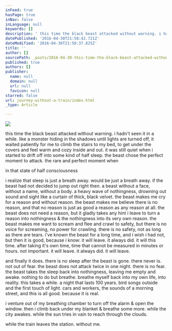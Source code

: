 ```yaml
---
inFeed: true
hasPage: true
inNav: false
inLanguage: null
keywords: []
description: ' this time the black beast attacked without warning. i hadn’t seen it in a while. like a monster hiding in the shadows until lights are turned off, it waited patiently for me to climb the stairs to my bed, to get under the covers and feel warm and cozy inside and out. it was still quiet when i started to drift off into some kind of half sleep. the beast chose the perfect moment to attack. the rare and perfect moment when '
datePublished: '2016-04-30T21:58:42.721Z'
dateModified: '2016-04-30T21:58:37.825Z'
title: ''
author: []
sourcePath: _posts/2016-04-30-this-time-the-black-beast-attacked-without-warning-i-hadn.md
published: true
authors: []
publisher:
  name: null
  domain: null
  url: null
  favicon: null
starred: false
url: journey-without-a-train/index.html
_type: Article

---
```

![](https://the-grid-user-content.s3-us-west-2.amazonaws.com/e73ba2b8-3133-42c6-be12-6a6eadb6d6d2.gif)

this time the black beast attacked without warning. i hadn't seen it in a while. like a monster hiding in the shadows until lights are turned off, it waited patiently for me to climb the stairs to my bed, to get under the covers and feel warm and cozy inside and out. it was still quiet when i started to drift off into some kind of half sleep. the beast chose the perfect moment to attack. the rare and perfect moment when 

in that state of half consciousness 

i realize that sleep is just a breath away. would be just a breath away. if the beast had not decided to jump out right then. a beast without a face, without a name, without a body. a heavy wave of nothingness, drowning out sound and sight like a curtain of thick, black velvet. the beast makes me cry for a reason and without reason. the beast makes me believe there is no reason, and that no reason is just as good a reason as any reason at all. the beast does not need a reason, but it gladly takes any hint i leave to turn a reason into nothingness & the nothingness into its very own reason. the beast makes me want to scream and flee and crawl to safety, but there is no voice for screaming, no power for crawling. there is no safety, not as long as there are tears. i've known the beast for a long time, and i wish i had not, but then it is good, because i know: it will leave. it always did. it will this time. after taking it's own time, time that cannot be measured in minutes or hours. not important. it will leave. it always did. it will leave.

and finally it does. there is no sleep after the beast is gone. there never is. not out of fear. the beast does not attack twice in one night. there is no fear. the beast takes the sleep back into nothingness, leaving me empty and awake. nothing to do but breathe. breathe myself back into my own life, into reality. this takes a while. a night that lasts 100 years. bird songs outside and the first touch of light. cars and workers, the sounds of a morning street, and this is all good. because it is real.

i venture out of my breathing chamber to turn off the alarm & open the window. then i climb back under my blanket & breathe some more. while the city awakes. while the sun tries in vain to reach through the clouds. 

while the train leaves the station. without me.